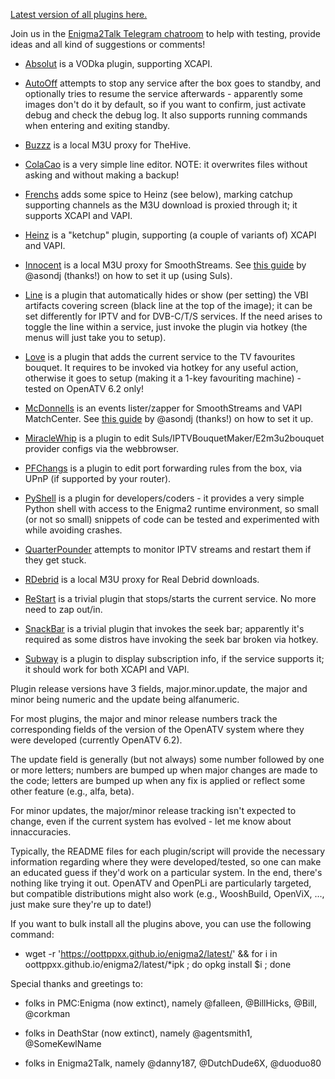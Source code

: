 [Latest version of all plugins here.](https://oottppxx.github.io/enigma2/latest/index.html)

Join us in the [Enigma2Talk Telegram chatroom](https://t.me/talkenigma2)
to help with testing, provide ideas and all kind of suggestions or comments!

* [Absolut](https://github.com/oottppxx/enigma2/tree/master/plugins/absolut) is a VODka plugin, supporting XCAPI.

* [AutoOff](https://github.com/oottppxx/enigma2/tree/master/plugins/autooff) attempts to stop any service after the box goes to standby, and optionally tries to resume the service afterwards - apparently some images don't do it by default, so if you want to confirm, just activate debug and check the debug log. It also supports running commands when entering and exiting standby.

* [Buzzz](https://github.com/oottppxx/enigma2/tree/master/plugins/buzzz) is a local M3U proxy for TheHive.

* [ColaCao](https://github.com/oottppxx/enigma2/tree/master/plugins/colacao) is a very simple line editor.
  NOTE: it overwrites files without asking and without making a backup!

* [Frenchs](https://github.com/oottppxx/enigma2/tree/master/plugins/frenchs) adds some spice to Heinz (see below), marking catchup supporting channels as the M3U download is proxied through it; it supports XCAPI and VAPI.

* [Heinz](https://github.com/oottppxx/enigma2/tree/master/plugins/heinz) is a "ketchup" plugin, supporting (a couple of variants of) XCAPI and VAPI.

* [Innocent](https://github.com/oottppxx/enigma2/tree/master/plugins/innocent) is a local M3U proxy for SmoothStreams.
  See [this guide](https://github.com/oottppxx/enigma2/tree/master/docs/SSSetupGuideOnE2.pdf) by @asondj (thanks!) on how to set it up (using Suls).

* [Line](https://github.com/oottppxx/enigma2/tree/master/plugins/line) is a plugin that automatically hides or show (per setting) the VBI artifacts covering screen (black line at the top of the image); it can be set differently for IPTV and for DVB-C/T/S services. If the need arises to toggle the line within a service, just invoke the plugin via hotkey (the menus will just take you to setup).

* [Love](https://github.com/oottppxx/enigma2/tree/master/plugins/love) is a plugin that adds the current service to the TV favourites bouquet. It requires to be invoked via hotkey for any useful action, otherwise it goes to setup (making it a 1-key favouriting machine) - tested on OpenATV 6.2 only!

* [McDonnells](https://github.com/oottppxx/enigma2/tree/master/plugins/mcdonnells) is an events lister/zapper for SmoothStreams and VAPI MatchCenter.
  See [this guide](https://github.com/oottppxx/enigma2/tree/master/docs/SSSetupGuideOnE2.pdf) by @asondj (thanks!) on how to set it up.

* [MiracleWhip](https://github.com/oottppxx/enigma2/tree/master/plugins/miraclewhip) is a plugin to edit Suls/IPTVBouquetMaker/E2m3u2bouquet provider configs via the webbrowser.

* [PFChangs](https://github.com/oottppxx/enigma2/tree/master/plugins/pfchangs) is a plugin to edit port forwarding rules from the box, via UPnP (if supported by your router).

* [PyShell](https://github.com/oottppxx/enigma2/tree/master/plugins/pyshell) is a plugin for developers/coders - it provides a very simple Python shell with access to the Enigma2 runtime environment, so small (or not so small) snippets of code can be tested and experimented with while avoiding crashes.

* [QuarterPounder](https://github.com/oottppxx/enigma2/tree/master/plugins/quarterpounder) attempts to monitor IPTV streams and restart them if they get stuck.

* [RDebrid](https://github.com/oottppxx/enigma2/tree/master/plugins/rdebrid) is a local M3U proxy for Real Debrid downloads.

* [ReStart](https://github.com/oottppxx/enigma2/tree/master/plugins/restart) is a trivial plugin that stops/starts the current service. No more need to zap out/in.

* [SnackBar](https://github.com/oottppxx/enigma2/tree/master/plugins/snackbar) is a trivial plugin that invokes the seek bar; apparently it's required as some distros have invoking the seek bar broken via hotkey.

* [Subway](https://github.com/oottppxx/enigma2/tree/master/plugins/subway) is a plugin to display subscription info, if the service supports it; it should work for both XCAPI and VAPI.

Plugin release versions have 3 fields, major.minor.update, the major and minor
being numeric and the update being alfanumeric.

For most plugins, the major and minor release numbers track the corresponding fields of
the version of the OpenATV system where they were developed (currently OpenATV 6.2).

The update field is generally (but not always) some number followed by one or more
letters; numbers are bumped up when major changes are made to the code; letters are
bumped up when any fix is applied or reflect some other feature (e.g., alfa, beta).

For minor updates, the major/minor release tracking isn't expected to change, even
if the current system has evolved - let me know about innaccuracies.

Typically, the README files for each plugin/script will provide the necessary information
regarding where they were developed/tested, so one can make an educated guess if they'd
work on a particular system. In the end, there's nothing like trying it out. OpenATV and
OpenPLi are particularly targeted, but compatible distributions might also work
(e.g., WooshBuild, OpenViX, ..., just make sure they're up to date!)

If you want to bulk install all the plugins above, you can use the following command:

* wget -r 'https://oottppxx.github.io/enigma2/latest/' && for i in oottppxx.github.io/enigma2/latest/*ipk ; do opkg install $i ; done


Special thanks and greetings to:

* folks in PMC:Enigma (now extinct), namely @falleen, @BillHicks, @Bill, @corkman

* folks in DeathStar (now extinct), namely @agentsmith1, @SomeKewlName

* folks in Enigma2Talk, namely @danny187, @DutchDude6X, @duoduo80
